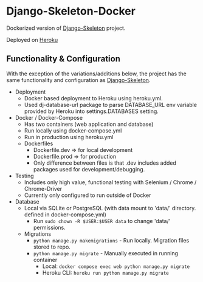 # Django-Skeleton-Docker #

Dockerized version of [Django-Skeleton](https://github.com/fiofury1/django-skeleton) project.

Deployed on [Heroku](https://dj-skel-docker.herokuapp.com/)

## Functionality & Configuration ##
With the exception of the variations/additions below, the project has the same functionality and configuration as [Django-Skeleton](https://github.com/fiofury1/django-skeleton).
- Deployment
     - Docker based deployment to Heroku using heroku.yml.
     - Used dj-database-url package to parse DATABASE_URL env variable provided by Heroku into settings.DATABASES setting.
- Docker / Docker-Compose
     - Has two containers (web application and database)
     - Run locally using docker-compose.yml
     - Run in production using heroku.yml
     - Dockerfiles
          - Dockerfile.dev => for local development
          - Dockerfile.prod => for production
          - Only difference between files is that .dev includes added packages used for development/debugging.
- Testing
     - Includes only high value, functional testing with Selenium / Chrome / Chrome-Driver
     - Currently only configured to run outside of Docker 
- Database 
     - Local via SQLite or PostgreSQL (with data mount to 'data/' directory.  defined in docker-compose.yml)
          - Run `sudo chown -R $USER:$USER data` to change 'data/' permissions. 
     - Migrations
          - `python manage.py makemigrations` - Run locally.  Migration files stored to repo.
          - `python manage.py migrate` - Manually executed in running container
               - Local:       `docker compose exec web python manage.py migrate`
               - Heroku CLI:  `heroku run python manage.py migrate`